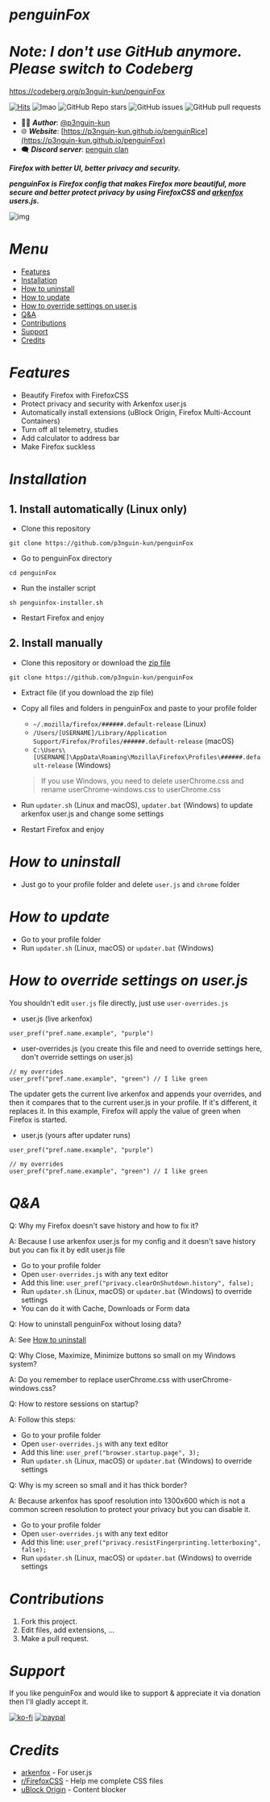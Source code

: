 # ***penguinFox***

# ***Note: I don't use GitHub anymore. Please switch to Codeberg***
https://codeberg.org/p3nguin-kun/penguinFox

[![Hits](https://hits.seeyoufarm.com/api/count/incr/badge.svg?url=https%3A%2F%2Fgithub.com%2Fp3nguin-kun%2FpenguinFox&count_bg=%2379C83D&title_bg=%23555555&icon=&icon_color=%23E7E7E7&title=Views&edge_flat=true)](https://hits.seeyoufarm.com)
![lmao](https://img.shields.io/github/repo-size/p3nguin-kun/penguinFox?color=458588&style=for-the-badge)
![GitHub Repo stars](https://img.shields.io/github/stars/p3nguin-kun/penguinFox?color=ebdbb2&style=for-the-badge)
![GitHub issues](https://img.shields.io/github/issues/p3nguin-kun/penguinFox?color=cc241d&style=for-the-badge)
![GitHub pull requests](https://img.shields.io/github/issues-pr/p3nguin-kun/penguinFox?color=689d6a&style=for-the-badge)

- 👩‍💻 ***Author***: [@p3nguin-kun](https://github.com/p3nguin-kun)
- 🌐 ***Website***: [https://p3nguin-kun.github.io/penguinRice](https://p3nguin-kun.github.io/penguinFox)
- 🗨️ ***Discord server***: [penguin clan](https://discord.gg/https://discord.gg/yzn442FGuZ)

***Firefox with better UI, better privacy and security.***

***penguinFox is Firefox config that makes Firefox more beautiful, more secure and better protect privacy by using FirefoxCSS and [arkenfox](https://github.com/arkenfox)  users.js.***

![img](https://i.imgur.com/cxtvfLg.png)

# ***Menu***
- [Features](#features)
- [Installation](#installation)
- [How to uninstall](#how-to-uninstall)
- [How to update](#how-to-update)
- [How to override settings on user.js](#how-to-override-settings-on-userjs)
- [Q&A](#qa)
- [Contributions](#contributions)
- [Support](#support)
- [Credits](#credits)

# ***Features***
- Beautify Firefox with FirefoxCSS
- Protect privacy and security with Arkenfox user.js
- Automatically install extensions (uBlock Origin, Firefox Multi-Account Containers)
- Turn off all telemetry, studies
- Add calculator to address bar
- Make Firefox suckless

# ***Installation***

## 1. Install automatically (Linux only)
- Clone this repository
```
git clone https://github.com/p3nguin-kun/penguinFox
```

- Go to penguinFox directory
```
cd penguinFox
```

- Run the installer script
```
sh penguinfox-installer.sh
```

- Restart Firefox and enjoy

## 2. Install manually
- Clone this repository or download the [zip file](https://github.com/p3nguin-kun/penguinFox/archive/refs/heads/main.zip)
```
git clone https://github.com/p3nguin-kun/penguinFox
```

- Extract file (if you download the zip file)

- Copy all files and folders in penguinFox and paste to your profile folder
  - ```~/.mozilla/firefox/######.default-release``` (Linux)
  - ```/Users/[USERNAME]/Library/Application Support/Firefox/Profiles/######.default-release``` (macOS)
  - ```C:\Users\[USERNAME]\AppData\Roaming\Mozilla\Firefox\Profiles\######.default-release``` (Windows)
  
  > If you use Windows, you need to delete userChrome.css and rename userChrome-windows.css to userChrome.css

- Run ```updater.sh``` (Linux and macOS), ```updater.bat``` (Windows) to update arkenfox user.js and change some settings

- Restart Firefox and enjoy

# ***How to uninstall***
- Just go to your profile folder and delete ```user.js``` and ```chrome``` folder

# ***How to update***
- Go to your profile folder
- Run ```updater.sh``` (Linux, macOS) or ```updater.bat``` (Windows)

# ***How to override settings on user.js***
You shouldn't edit ```user.js``` file directly, just use ```user-overrides.js```

- user.js (live arkenfox)
```
user_pref("pref.name.example", "purple")
```

- user-overrides.js (you create this file and need to override settings here, don't override settings on user.js)
```
// my overrides
user_pref("pref.name.example", "green") // I like green
```

The updater gets the current live arkenfox and appends your overrides, and then it compares that to the current user.js in your profile. If it's different, it replaces it. In this example, Firefox will apply the value of green when Firefox is started.

- user.js (yours after updater runs)
```
user_pref("pref.name.example", "purple")

// my overrides
user_pref("pref.name.example", "green") // I like green
```

# ***Q&A***
Q: Why my Firefox doesn't save history and how to fix it?

A: Because I use arkenfox user.js for my config and it doesn't save history but you can fix it by edit user.js file
  - Go to your profile folder
  - Open ```user-overrides.js``` with any text editor
  - Add this line: ```user_pref("privacy.clearOnShutdown.history", false);```
  - Run ```updater.sh``` (Linux, macOS) or ```updater.bat``` (Windows) to override settings
  - You can do it with Cache, Downloads or Form data

Q: How to uninstall penguinFox without losing data?

A: See [How to uninstall](#how-to-uninstall)

Q: Why Close, Maximize, Minimize buttons so small on my Windows system?

A: Do you remember to replace userChrome.css with userChrome-windows.css?

Q: How to restore sessions on startup?

A: Follow this steps:
  - Go to your profile folder
  - Open ```user-overrides.js``` with any text editor
  - Add this line: ```user_pref("browser.startup.page", 3);```
  - Run ```updater.sh``` (Linux, macOS) or ```updater.bat``` (Windows) to override settings

Q: Why is my screen so small and it has thick border?

A: Because arkenfox has spoof resolution into 1300x600 which is not a common screen resolution to protect your privacy but you can disable it.
  - Go to your profile folder
  - Open ```user-overrides.js``` with any text editor
  - Add this line: ```user_pref("privacy.resistFingerprinting.letterboxing", false);```
  - Run ```updater.sh``` (Linux, macOS) or ```updater.bat``` (Windows) to override settings

# ***Contributions***

1. Fork this project.
2. Edit files, add extensions, ...
3. Make a pull request.

# ***Support***

If you like penguinFox and would like to support & appreciate it via donation then I'll gladly accept it.

[![ko-fi](https://ko-fi.com/img/githubbutton_sm.svg)](https://ko-fi.com/C0C6LA1W6)
[![paypal](https://camo.githubusercontent.com/fd64c51a4afd8b4e2b84479f9a2b654084602bd15f25ab31cbd7a679d73d129a/68747470733a2f2f696d672e736869656c64732e696f2f62616467652f50617950616c2d3030343537433f7374796c653d666f722d7468652d6261646765266c6f676f3d70617970616c266c6f676f436f6c6f723d7768697465)](https://paypal.me/p3nguinkun)

# ***Credits***
- [arkenfox](https://github.com/arkenfox) - For user.js
- [r/FirefoxCSS](https://www.reddit.com/r/FirefoxCSS/) - Help me complete CSS files
- [uBlock Origin](https://ublockorigin.com/) - Content blocker
